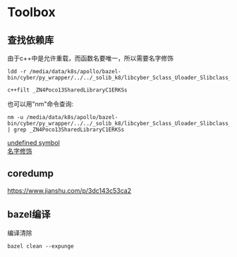 # Toolbox
## 查找依赖库
由于c++中是允许重载，而函数名要唯一，所以需要名字修饰

```
ldd -r /media/data/k8s/apollo/bazel-bin/cyber/py_wrapper/../../_solib_k8/libcyber_Sclass_Uloader_Slibclass_Uloader.so

c++filt _ZN4Poco13SharedLibraryC1ERKSs
```

也可以用"nm"命令查询:  
```
nm -u /media/data/k8s/apollo/bazel-bin/cyber/py_wrapper/../../_solib_k8/libcyber_Sclass_Uloader_Slibclass_Uloader.so | grep _ZN4Poco13SharedLibraryC1ERKSs
```

[undefined symbol](https://blog.csdn.net/stpeace/article/details/76561814)  
[名字修饰](https://zh.wikipedia.org/wiki/%E5%90%8D%E5%AD%97%E4%BF%AE%E9%A5%B0)  


## coredump
https://www.jianshu.com/p/3dc143c53ca2  


## bazel编译
编译清除  
```
bazel clean --expunge
```


